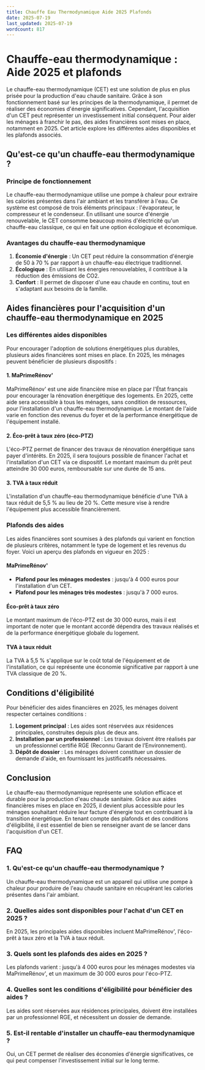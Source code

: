 ```yaml
---
title: Chauffe Eau Thermodynamique Aide 2025 Plafonds
date: 2025-07-19
last_updated: 2025-07-19
wordcount: 817
---
```


# Chauffe-eau thermodynamique : Aide 2025 et plafonds

Le chauffe-eau thermodynamique (CET) est une solution de plus en plus prisée pour la production d'eau chaude sanitaire. Grâce à son fonctionnement basé sur les principes de la thermodynamique, il permet de réaliser des économies d'énergie significatives. Cependant, l'acquisition d'un CET peut représenter un investissement initial conséquent. Pour aider les ménages à franchir le pas, des aides financières sont mises en place, notamment en 2025. Cet article explore les différentes aides disponibles et les plafonds associés.

## Qu'est-ce qu'un chauffe-eau thermodynamique ?

### Principe de fonctionnement

Le chauffe-eau thermodynamique utilise une pompe à chaleur pour extraire les calories présentes dans l'air ambiant et les transférer à l'eau. Ce système est composé de trois éléments principaux : l'évaporateur, le compresseur et le condenseur. En utilisant une source d'énergie renouvelable, le CET consomme beaucoup moins d'électricité qu'un chauffe-eau classique, ce qui en fait une option écologique et économique.

### Avantages du chauffe-eau thermodynamique

1. **Économie d'énergie** : Un CET peut réduire la consommation d'énergie de 50 à 70 % par rapport à un chauffe-eau électrique traditionnel.
2. **Écologique** : En utilisant les énergies renouvelables, il contribue à la réduction des émissions de CO2.
3. **Confort** : Il permet de disposer d'une eau chaude en continu, tout en s'adaptant aux besoins de la famille.

## Aides financières pour l'acquisition d'un chauffe-eau thermodynamique en 2025

### Les différentes aides disponibles

Pour encourager l'adoption de solutions énergétiques plus durables, plusieurs aides financières sont mises en place. En 2025, les ménages peuvent bénéficier de plusieurs dispositifs :

#### 1. MaPrimeRénov'

MaPrimeRénov' est une aide financière mise en place par l'État français pour encourager la rénovation énergétique des logements. En 2025, cette aide sera accessible à tous les ménages, sans condition de ressources, pour l'installation d'un chauffe-eau thermodynamique. Le montant de l'aide varie en fonction des revenus du foyer et de la performance énergétique de l'équipement installé.

#### 2. Éco-prêt à taux zéro (éco-PTZ)

L'éco-PTZ permet de financer des travaux de rénovation énergétique sans payer d'intérêts. En 2025, il sera toujours possible de financer l'achat et l'installation d'un CET via ce dispositif. Le montant maximum du prêt peut atteindre 30 000 euros, remboursable sur une durée de 15 ans.

#### 3. TVA à taux réduit

L'installation d'un chauffe-eau thermodynamique bénéficie d'une TVA à taux réduit de 5,5 % au lieu de 20 %. Cette mesure vise à rendre l'équipement plus accessible financièrement.

### Plafonds des aides

Les aides financières sont soumises à des plafonds qui varient en fonction de plusieurs critères, notamment le type de logement et les revenus du foyer. Voici un aperçu des plafonds en vigueur en 2025 :

#### MaPrimeRénov'

- **Plafond pour les ménages modestes** : jusqu'à 4 000 euros pour l'installation d'un CET.
- **Plafond pour les ménages très modestes** : jusqu'à 7 000 euros.

#### Éco-prêt à taux zéro

Le montant maximum de l'éco-PTZ est de 30 000 euros, mais il est important de noter que le montant accordé dépendra des travaux réalisés et de la performance énergétique globale du logement.

#### TVA à taux réduit

La TVA à 5,5 % s'applique sur le coût total de l'équipement et de l'installation, ce qui représente une économie significative par rapport à une TVA classique de 20 %.

## Conditions d'éligibilité

Pour bénéficier des aides financières en 2025, les ménages doivent respecter certaines conditions :

1. **Logement principal** : Les aides sont réservées aux résidences principales, construites depuis plus de deux ans.
2. **Installation par un professionnel** : Les travaux doivent être réalisés par un professionnel certifié RGE (Reconnu Garant de l’Environnement).
3. **Dépôt de dossier** : Les ménages doivent constituer un dossier de demande d'aide, en fournissant les justificatifs nécessaires.

## Conclusion

Le chauffe-eau thermodynamique représente une solution efficace et durable pour la production d'eau chaude sanitaire. Grâce aux aides financières mises en place en 2025, il devient plus accessible pour les ménages souhaitant réduire leur facture d'énergie tout en contribuant à la transition énergétique. En tenant compte des plafonds et des conditions d'éligibilité, il est essentiel de bien se renseigner avant de se lancer dans l'acquisition d'un CET.

## FAQ

### 1. Qu'est-ce qu'un chauffe-eau thermodynamique ?

Un chauffe-eau thermodynamique est un appareil qui utilise une pompe à chaleur pour produire de l'eau chaude sanitaire en récupérant les calories présentes dans l'air ambiant.

### 2. Quelles aides sont disponibles pour l'achat d'un CET en 2025 ?

En 2025, les principales aides disponibles incluent MaPrimeRénov', l'éco-prêt à taux zéro et la TVA à taux réduit.

### 3. Quels sont les plafonds des aides en 2025 ?

Les plafonds varient : jusqu'à 4 000 euros pour les ménages modestes via MaPrimeRénov', et un maximum de 30 000 euros pour l'éco-PTZ.

### 4. Quelles sont les conditions d'éligibilité pour bénéficier des aides ?

Les aides sont réservées aux résidences principales, doivent être installées par un professionnel RGE, et nécessitent un dossier de demande.

### 5. Est-il rentable d'installer un chauffe-eau thermodynamique ?

Oui, un CET permet de réaliser des économies d'énergie significatives, ce qui peut compenser l'investissement initial sur le long terme.